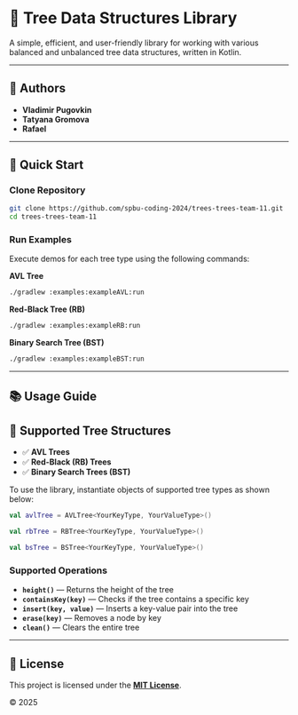 # 🌳 Tree Data Structures Library

A simple, efficient, and user-friendly library for working with various balanced and unbalanced tree data structures, written in Kotlin.

---

## 📌 Authors
- **Vladimir Pugovkin**
- **Tatyana Gromova**
- **Rafael**

---

## 🚀 Quick Start

### Clone Repository
```bash
git clone https://github.com/spbu-coding-2024/trees-trees-team-11.git
cd trees-trees-team-11
```

### Run Examples
Execute demos for each tree type using the following commands:

**AVL Tree**
```bash
./gradlew :examples:exampleAVL:run
```

**Red-Black Tree (RB)**
```bash
./gradlew :examples:exampleRB:run
```

**Binary Search Tree (BST)**
```bash
./gradlew :examples:exampleBST:run
```

---

## 📚 Usage Guide


## 🌲 Supported Tree Structures
- ✅ **AVL Trees**
- ✅ **Red-Black (RB) Trees**
- ✅ **Binary Search Trees (BST)**


To use the library, instantiate objects of supported tree types as shown below:

```kotlin
val avlTree = AVLTree<YourKeyType, YourValueType>()
```
```kotlin
val rbTree = RBTree<YourKeyType, YourValueType>()
```
```kotlin
val bsTree = BSTree<YourKeyType, YourValueType>()
```

### Supported Operations
- **`height()`** — Returns the height of the tree
- **`containsKey(key)`** — Checks if the tree contains a specific key
- **`insert(key, value)`** — Inserts a key-value pair into the tree
- **`erase(key)`** — Removes a node by key
- **`clean()`** — Clears the entire tree

---

## 📄 License

This project is licensed under the [**MIT License**](LICENSE).

© 2025

